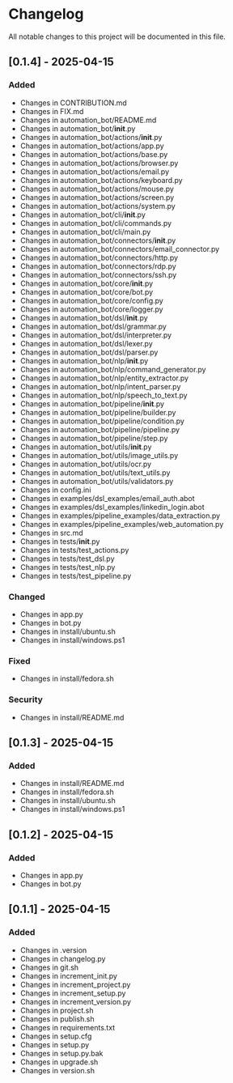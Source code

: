# Changelog

All notable changes to this project will be documented in this file.

## [0.1.4] - 2025-04-15

### Added
- Changes in CONTRIBUTION.md
- Changes in FIX.md
- Changes in automation_bot/README.md
- Changes in automation_bot/__init__.py
- Changes in automation_bot/actions/__init__.py
- Changes in automation_bot/actions/app.py
- Changes in automation_bot/actions/base.py
- Changes in automation_bot/actions/browser.py
- Changes in automation_bot/actions/email.py
- Changes in automation_bot/actions/keyboard.py
- Changes in automation_bot/actions/mouse.py
- Changes in automation_bot/actions/screen.py
- Changes in automation_bot/actions/system.py
- Changes in automation_bot/cli/__init__.py
- Changes in automation_bot/cli/commands.py
- Changes in automation_bot/cli/main.py
- Changes in automation_bot/connectors/__init__.py
- Changes in automation_bot/connectors/email_connector.py
- Changes in automation_bot/connectors/http.py
- Changes in automation_bot/connectors/rdp.py
- Changes in automation_bot/connectors/ssh.py
- Changes in automation_bot/core/__init__.py
- Changes in automation_bot/core/bot.py
- Changes in automation_bot/core/config.py
- Changes in automation_bot/core/logger.py
- Changes in automation_bot/dsl/__init__.py
- Changes in automation_bot/dsl/grammar.py
- Changes in automation_bot/dsl/interpreter.py
- Changes in automation_bot/dsl/lexer.py
- Changes in automation_bot/dsl/parser.py
- Changes in automation_bot/nlp/__init__.py
- Changes in automation_bot/nlp/command_generator.py
- Changes in automation_bot/nlp/entity_extractor.py
- Changes in automation_bot/nlp/intent_parser.py
- Changes in automation_bot/nlp/speech_to_text.py
- Changes in automation_bot/pipeline/__init__.py
- Changes in automation_bot/pipeline/builder.py
- Changes in automation_bot/pipeline/condition.py
- Changes in automation_bot/pipeline/pipeline.py
- Changes in automation_bot/pipeline/step.py
- Changes in automation_bot/utils/__init__.py
- Changes in automation_bot/utils/image_utils.py
- Changes in automation_bot/utils/ocr.py
- Changes in automation_bot/utils/text_utils.py
- Changes in automation_bot/utils/validators.py
- Changes in config.ini
- Changes in examples/dsl_examples/email_auth.abot
- Changes in examples/dsl_examples/linkedin_login.abot
- Changes in examples/pipeline_examples/data_extraction.py
- Changes in examples/pipeline_examples/web_automation.py
- Changes in src.md
- Changes in tests/__init__.py
- Changes in tests/test_actions.py
- Changes in tests/test_dsl.py
- Changes in tests/test_nlp.py
- Changes in tests/test_pipeline.py

### Changed
- Changes in app.py
- Changes in bot.py
- Changes in install/ubuntu.sh
- Changes in install/windows.ps1

### Fixed
- Changes in install/fedora.sh

### Security
- Changes in install/README.md

## [0.1.3] - 2025-04-15

### Added
- Changes in install/README.md
- Changes in install/fedora.sh
- Changes in install/ubuntu.sh
- Changes in install/windows.ps1

## [0.1.2] - 2025-04-15

### Added
- Changes in app.py
- Changes in bot.py

## [0.1.1] - 2025-04-15

### Added
- Changes in .version
- Changes in changelog.py
- Changes in git.sh
- Changes in increment_init.py
- Changes in increment_project.py
- Changes in increment_setup.py
- Changes in increment_version.py
- Changes in project.sh
- Changes in publish.sh
- Changes in requirements.txt
- Changes in setup.cfg
- Changes in setup.py
- Changes in setup.py.bak
- Changes in upgrade.sh
- Changes in version.sh

